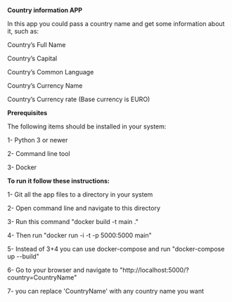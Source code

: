 **Country  information APP**

In this app you could pass a country name and get some information about it, such as:

Country’s Full Name

Country’s Capital

Country’s Common Language

Country’s Currency Name

Country’s Currency rate (Base currency is EURO)


**Prerequisites**

The following items should be installed in your system:

1- Python 3 or newer

2- Command line tool

3- Docker


**To run it follow these instructions:**

1- Git all the app files to a directory in your system

2- Open command line and navigate to this directory

3- Run this command "docker build -t main ."

4- Then run "docker run -i -t -p 5000:5000 main"

5- Instead of 3+4 you can use docker-compose and run "docker-compose up --build"

6- Go to your browser and navigate to "http://localhost:5000/?country=CountryName"
  
7- you can replace 'CountryName' with any country name you want




  
